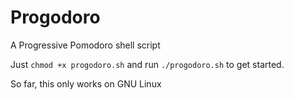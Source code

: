 # Progodoro

A Progressive Pomodoro shell script

Just `chmod +x progodoro.sh` and run `./progodoro.sh` to get started.

So far, this only works on GNU Linux